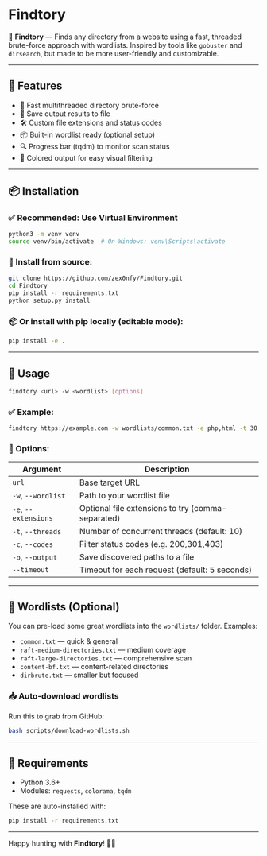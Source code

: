 # Findtory

🎯 **Findtory** — Finds any directory from a website using a fast, threaded brute-force approach with wordlists. Inspired by tools like `gobuster` and `dirsearch`, but made to be more user-friendly and customizable.

---

## 🧩 Features

* 🚀 Fast multithreaded directory brute-force
* 🧾 Save output results to file
* 🛠️ Custom file extensions and status codes
* 📦 Built-in wordlist ready (optional setup)
* 🔍 Progress bar (tqdm) to monitor scan status
* 🎨 Colored output for easy visual filtering

---

## 📦 Installation

### ✅ Recommended: Use Virtual Environment

```bash
python3 -m venv venv
source venv/bin/activate  # On Windows: venv\Scripts\activate
```

### 🔧 Install from source:

```bash
git clone https://github.com/zex0nfy/Findtory.git
cd Findtory
pip install -r requirements.txt
python setup.py install
```

### 📦 Or install with pip locally (editable mode):

```bash
pip install -e .
```

---

## 🚀 Usage

```bash
findtory <url> -w <wordlist> [options]
```

### ✅ Example:

```bash
findtory https://example.com -w wordlists/common.txt -e php,html -t 30 -c 200,403 -o result.txt
```

### 🔧 Options:

| Argument             | Description                                       |
| -------------------- | ------------------------------------------------- |
| `url`                | Base target URL                                   |
| `-w`, `--wordlist`   | Path to your wordlist file                        |
| `-e`, `--extensions` | Optional file extensions to try (comma-separated) |
| `-t`, `--threads`    | Number of concurrent threads (default: 10)        |
| `-c`, `--codes`      | Filter status codes (e.g. 200,301,403)            |
| `-o`, `--output`     | Save discovered paths to a file                   |
| `--timeout`          | Timeout for each request (default: 5 seconds)     |

---

## 📁 Wordlists (Optional)

You can pre-load some great wordlists into the `wordlists/` folder. Examples:

* `common.txt` — quick & general
* `raft-medium-directories.txt` — medium coverage
* `raft-large-directories.txt` — comprehensive scan
* `content-bf.txt` — content-related directories
* `dirbrute.txt` — smaller but focused

### 📥 Auto-download wordlists

Run this to grab from GitHub:

```bash
bash scripts/download-wordlists.sh
```

---

## 🧪 Requirements

* Python 3.6+
* Modules: `requests`, `colorama`, `tqdm`

These are auto-installed with:

```bash
pip install -r requirements.txt
```

---

Happy hunting with **Findtory**! 🕵️‍♂️
